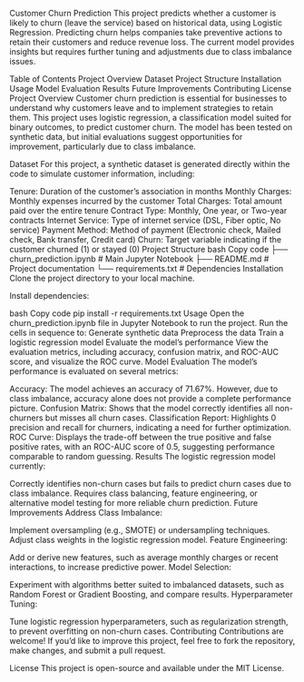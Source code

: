 Customer Churn Prediction
This project predicts whether a customer is likely to churn (leave the service) based on historical data, using Logistic Regression. Predicting churn helps companies take preventive actions to retain their customers and reduce revenue loss. The current model provides insights but requires further tuning and adjustments due to class imbalance issues.

Table of Contents
Project Overview
Dataset
Project Structure
Installation
Usage
Model Evaluation
Results
Future Improvements
Contributing
License
Project Overview
Customer churn prediction is essential for businesses to understand why customers leave and to implement strategies to retain them. This project uses logistic regression, a classification model suited for binary outcomes, to predict customer churn. The model has been tested on synthetic data, but initial evaluations suggest opportunities for improvement, particularly due to class imbalance.

Dataset
For this project, a synthetic dataset is generated directly within the code to simulate customer information, including:

Tenure: Duration of the customer’s association in months
Monthly Charges: Monthly expenses incurred by the customer
Total Charges: Total amount paid over the entire tenure
Contract Type: Monthly, One year, or Two-year contracts
Internet Service: Type of internet service (DSL, Fiber optic, No service)
Payment Method: Method of payment (Electronic check, Mailed check, Bank transfer, Credit card)
Churn: Target variable indicating if the customer churned (1) or stayed (0)
Project Structure
bash
Copy code
├── churn_prediction.ipynb   # Main Jupyter Notebook
├── README.md                # Project documentation
└── requirements.txt         # Dependencies
Installation
Clone the project directory to your local machine.

Install dependencies:

bash
Copy code
pip install -r requirements.txt
Usage
Open the churn_prediction.ipynb file in Jupyter Notebook to run the project.
Run the cells in sequence to:
Generate synthetic data
Preprocess the data
Train a logistic regression model
Evaluate the model’s performance
View the evaluation metrics, including accuracy, confusion matrix, and ROC-AUC score, and visualize the ROC curve.
Model Evaluation
The model’s performance is evaluated on several metrics:

Accuracy: The model achieves an accuracy of 71.67%. However, due to class imbalance, accuracy alone does not provide a complete performance picture.
Confusion Matrix: Shows that the model correctly identifies all non-churners but misses all churn cases.
Classification Report: Highlights 0 precision and recall for churners, indicating a need for further optimization.
ROC Curve: Displays the trade-off between the true positive and false positive rates, with an ROC-AUC score of 0.5, suggesting performance comparable to random guessing.
Results
The logistic regression model currently:

Correctly identifies non-churn cases but fails to predict churn cases due to class imbalance.
Requires class balancing, feature engineering, or alternative model testing for more reliable churn prediction.
Future Improvements
Address Class Imbalance:

Implement oversampling (e.g., SMOTE) or undersampling techniques.
Adjust class weights in the logistic regression model.
Feature Engineering:

Add or derive new features, such as average monthly charges or recent interactions, to increase predictive power.
Model Selection:

Experiment with algorithms better suited to imbalanced datasets, such as Random Forest or Gradient Boosting, and compare results.
Hyperparameter Tuning:

Tune logistic regression hyperparameters, such as regularization strength, to prevent overfitting on non-churn cases.
Contributing
Contributions are welcome! If you’d like to improve this project, feel free to fork the repository, make changes, and submit a pull request.

License
This project is open-source and available under the MIT License.
